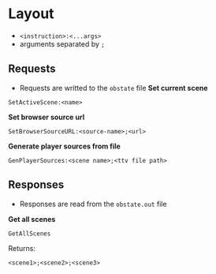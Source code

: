
# Layout
- ``<instruction>:<...args>``
- arguments separated by `;`

##  Requests
- Requests are writted to the ``obstate`` file
**Set current scene**
```
SetActiveScene:<name>
```

**Set browser source url**
```
SetBrowserSourceURL:<source-name>;<url>
```
**Generate player sources from file**
```
GenPlayerSources:<scene name>;<ttv file path>
```


## Responses
- Responses are read from the ``obstate.out`` file

**Get all scenes**
```
GetAllScenes
```

Returns:

```
<scene1>;<scene2>;<scene3>
```